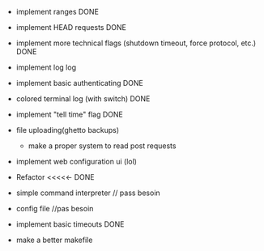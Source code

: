 - implement ranges
DONE

- implement HEAD requests
DONE



- implement more technical flags (shutdown timeout, force protocol, etc.)
DONE




- implement log log



- implement basic authenticating
DONE



- colored terminal log (with switch)
DONE




- implement "tell time" flag
DONE


- file uploading(ghetto backups)
    - make a proper system to read post requests

- implement web configuration ui (lol)



- Refactor <<<<<-
    DONE




- simple command interpreter // pass besoin


- config file //pas besoin


- implement basic timeouts
DONE

- make a better makefile